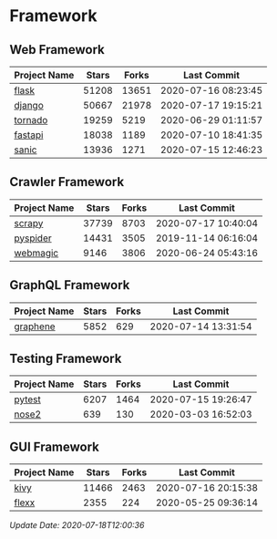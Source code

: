 # Framework

## Web Framework

| Project Name | Stars | Forks | Last Commit |
| ------------ | ----- | ----- | ----------- |
| [flask](https://github.com/pallets/flask) | 51208 | 13651 | 2020-07-16 08:23:45 |
| [django](https://github.com/django/django) | 50667 | 21978 | 2020-07-17 19:15:21 |
| [tornado](https://github.com/tornadoweb/tornado) | 19259 | 5219 | 2020-06-29 01:11:57 |
| [fastapi](https://github.com/tiangolo/fastapi) | 18038 | 1189 | 2020-07-10 18:41:35 |
| [sanic](https://github.com/huge-success/sanic) | 13936 | 1271 | 2020-07-15 12:46:23 |

## Crawler Framework

| Project Name | Stars | Forks | Last Commit |
| ------------ | ----- | ----- | ----------- |
| [scrapy](https://github.com/scrapy/scrapy) | 37739 | 8703 | 2020-07-17 10:40:04 |
| [pyspider](https://github.com/binux/pyspider) | 14431 | 3505 | 2019-11-14 06:16:04 |
| [webmagic](https://github.com/code4craft/webmagic) | 9146 | 3806 | 2020-06-24 05:43:16 |

## GraphQL Framework

| Project Name | Stars | Forks | Last Commit |
| ------------ | ----- | ----- | ----------- |
| [graphene](https://github.com/graphql-python/graphene) | 5852 | 629 | 2020-07-14 13:31:54 |

## Testing Framework

| Project Name | Stars | Forks | Last Commit |
| ------------ | ----- | ----- | ----------- |
| [pytest](https://github.com/pytest-dev/pytest) | 6207 | 1464 | 2020-07-15 19:26:47 |
| [nose2](https://github.com/nose-devs/nose2) | 639 | 130 | 2020-03-03 16:52:03 |

## GUI Framework

| Project Name | Stars | Forks | Last Commit |
| ------------ | ----- | ----- | ----------- |
| [kivy](https://github.com/kivy/kivy) | 11466 | 2463 | 2020-07-16 20:15:38 |
| [flexx](https://github.com/flexxui/flexx) | 2355 | 224 | 2020-05-25 09:36:14 |

*Update Date: 2020-07-18T12:00:36*